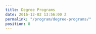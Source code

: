 ```yaml
---
title: Degree Programs
date: 2016-12-02 13:56:00 Z
permalink: "/program/degree-programs/"
position: 8
---
```


